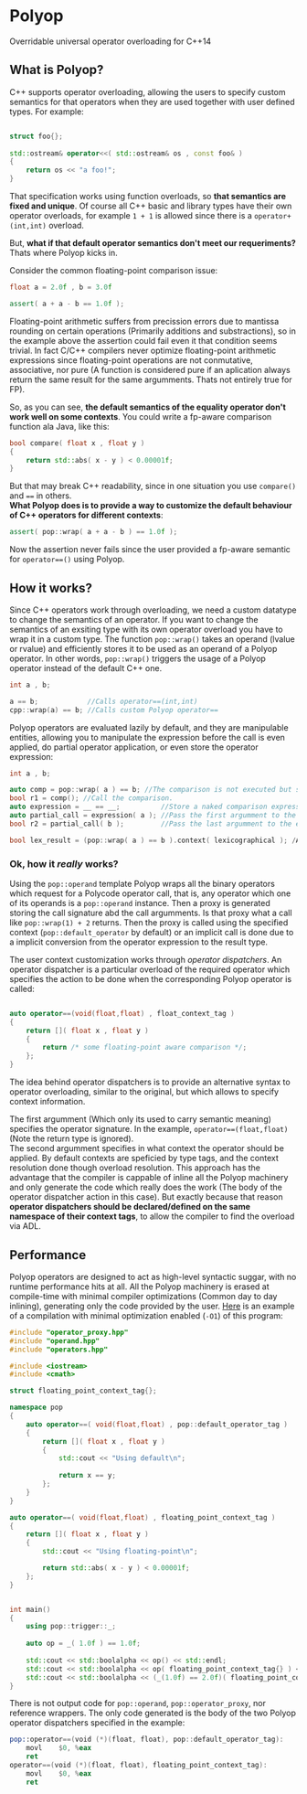 Polyop
======

Overridable universal operator overloading for C++14


## What is Polyop?

C++ supports operator overloading, allowing the users to specify custom semantics for that operators when they are used together with user defined types. For example:

``` cpp

struct foo{};
     
std::ostream& operator<<( std::ostream& os , const foo& )
{
    return os << "a foo!";
}
```

That specification works using function overloads, so **that semantics are fixed and unique**. Of course all C++ basic and library types have their own operator overloads, for example `1 + 1` is allowed since there is a `operator+(int,int)` overload.

But, **what if that default operator semantics don't meet our requeriments?** Thats where Polyop kicks in.   

Consider the common floating-point comparison issue:

``` cpp
float a = 2.0f , b = 3.0f

assert( a + a - b == 1.0f );
```

Floating-point arithmetic suffers from precission errors due to mantissa rounding on certain operations (Primarily additions and substractions), so in the example above the assertion could fail even it that condition seems trivial. In fact C/C++ compilers never optimize floating-point arithmetic expressions since floating-point operations are not conmutative, associative, nor pure (A function is considered pure if an aplication always return the same result for the same argumments. Thats not entirely true for FP).

So, as you can see, **the default semantics of the equality operator don't work well on some contexts**. You could write a fp-aware comparison function ala Java, like this:

``` cpp
bool compare( float x , float y )
{
    return std::abs( x - y ) < 0.00001f;
}
```

But that may break C++ readability, since in one situation you use `compare()` and `==` in others.  
**What Polyop does is to provide a way to customize the default behaviour of C++ operators for different contexts**:

``` cpp
assert( pop::wrap( a + a - b ) == 1.0f );
```

Now the assertion never fails since the user provided a fp-aware semantic for `operator==()` using Polyop.

## How it works?

Since C++ operators work through overloading, we need a custom datatype to change the semantics of an operator. If you want to change the semantics of an exsiting type with its own operator overload you have to wrap it in a custom type.
The function `pop::wrap()` takes an operand (lvalue or rvalue) and efficiently stores it to be used as an operand of a Polyop operator. In other words, `pop::wrap()` triggers the usage of a Polyop operator instead of the default C++ one.

``` cpp
int a , b;

a == b;            //Calls operator==(int,int)
cpp::wrap(a) == b; //Calls custom Polyop operator==
```

Polyop operators are evaluated lazily by default, and they are manipulable entities, allowing you to manipulate the expression before the call is even applied, do partial operator application, or even store the operator expression:

``` cpp
int a , b;

auto comp = pop::wrap( a ) == b; //The comparison is not executed but stored in comp.
bool r1 = comp(); //Call the comparison.
auto expression = __ == __;          //Store a naked comparison expression
auto partial_call = expression( a ); //Pass the first argumment to the expression
bool r2 = partial_call( b );         //Pass the last argumment to the expression (Then calling the operator).

bool lex_result = (pop::wrap( a ) == b ).context( lexicographical ); /Applies a "lexicographical" comparison context.

```

### Ok, how it *really* works?

Using the `pop::operand` template Polyop wraps all the binary operators which request for a Polycode operator call, that is, any operator which one of its
operands is a `pop::operand` instance. Then a proxy is generated storing the call signature abd the call argumments. Is that proxy what a call like `pop::wrap(1) + 2` returns.
Then the proxy is called using the specified context (`pop::default_operator` by default) or an implicit call is done due to a implicit conversion from the operator expression to
the result type.

The user context customization works through *operator dispatchers*. An operator dispatcher is a particular overload of the required operator which specifies the action to be done 
when the corresponding Polyop operator is called:

``` cpp

auto operator==(void(float,float) , float_context_tag )
{
    return []( float x , float y )
    {
        return /* some floating-point aware comparison */;
    };
}

```  
The idea behind operator dispatchers is to provide an alternative syntax to operator overloading, similar to the original, but which allows to specify context information. 

The first argumment (Which only its used to carry semantic meaning) specifies the operator signature. In the example, `operator==(float,float)` (Note the return type is ignored).  
The second argumment specifies in what context the operator should be applied. By default contexts are speficied by type tags, and the context resolution done though overload
resolution. This approach has the advantage that the compiler is cappable of inline all the Polyop machinery and only generate the code which really does the work (The body of
the operator dispatcher action in this case). But exactly because that reason **operator dispatchers should be declared/defined on the same namespace of their context tags**,
to allow the compiler to find the overload via ADL.

## Performance 

Polyop operators are designed to act as high-level syntactic suggar, with no runtime performance hits at all. All the Polyop machinery is erased at compile-time with minimal compiler optimizations (Common day to day inlining), generating only the code provided by the user. [Here](http://goo.gl/eF4zyp) is an example of a compilation with minimal optimization enabled (`-O1`) of this program:

``` cpp
#include "operator_proxy.hpp"
#include "operand.hpp"
#include "operators.hpp"

#include <iostream>
#include <cmath>

struct floating_point_context_tag{};

namespace pop
{
    auto operator==( void(float,float) , pop::default_operator_tag )
    {
        return []( float x , float y )
        {
            std::cout << "Using default\n";
            
            return x == y;
        };
    }
}

auto operator==( void(float,float) , floating_point_context_tag )
{
    return []( float x , float y )
    {
        std::cout << "Using floating-point\n";

        return std::abs( x - y ) < 0.00001f;
    };
}


int main()
{
    using pop::trigger::_;
    
    auto op = _( 1.0f ) == 1.0f;
    
    std::cout << std::boolalpha << op() << std::endl;
    std::cout << std::boolalpha << op( floating_point_context_tag{} ) << std::endl;
    std::cout << std::boolalpha << (_(1.0f) == 2.0f)( floating_point_context_tag{} ) << std::endl;
}

```

There is not output code for `pop::operand`, `pop::operator_proxy`, nor reference wrappers. The only code generated is the body of the two Polyop operator dispatchers specified in the example:

``` asm 
pop::operator==(void (*)(float, float), pop::default_operator_tag):
	movl	$0, %eax
	ret
operator==(void (*)(float, float), floating_point_context_tag):
	movl	$0, %eax
	ret
```
